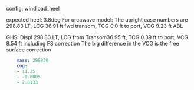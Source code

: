 config: windload_heel

expected heel: 3.8deg 
For orcawave model: The upright case numbers are 298.83 LT, LCG 36.91 ft  fwd transom, TCG 0.0 ft to port, VCG  9.23 ft ABL

GHS: Displ 298.83 LT, LCG from Transom36.95 ft, TCG 0.39 ft to port, VCG 8.54 ft including FS correction
The big difference in the VCG is the free surface correction

```yml
    mass: 298830
    cog:
    - 11.25
    - -0.0005
    - 2.8133
```
